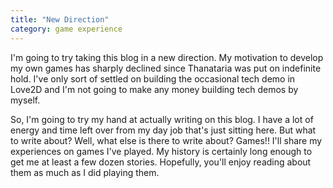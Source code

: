 ```yaml
---
title: "New Direction"
category: game experience
---
```

I'm going to try taking this blog in a new direction. My motivation to develop my own games has sharply declined since Thanataria was put on indefinite hold. I've only sort of settled on building the occasional tech demo in Love2D and I'm not going to make any money building tech demos by myself.

So, I'm going to try my hand at actually writing on this blog. I have a lot of energy and time left over from my day job that's just sitting here. But what to write about? Well, what else is there to write about? Games!! I'll share my experiences on games I've played. My history is certainly long enough to get me at least a few dozen stories. Hopefully, you'll enjoy reading about them as much as I did playing them.